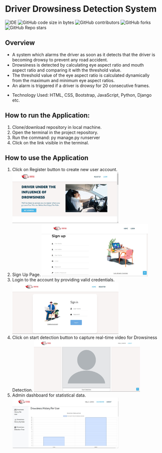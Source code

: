 # Driver Drowsiness Detection System

![IDE](https://img.shields.io/badge/IDE-Open%20in%20Visual%20Studio%20Code-blue)
![GitHub code size in bytes](https://img.shields.io/github/languages/code-size/MayurMote/DDDS?color=%2366ff00&style=plastic)
![GitHub contributors](https://img.shields.io/github/contributors/MayurMote/DDDS?color=%2366ff00&style=plastic)
![GitHub forks](https://img.shields.io/github/forks/MayurMote/DDDS?color=%2366FF00&style=plastic)
![GitHub Repo stars](https://img.shields.io/github/stars/MayurMote/DDDS?color=%2366ff00&style=plastic)

## Overview

- A system which alarms the driver as soon as it detects that the driver is becoming drowsy to prevent any road accident.
- Drowsiness is detected by calculating eye aspect ratio and mouth aspect ratio and comparing it with the threshold value.
- The threshold value of the eye aspect ratio is calculated dynamically from the maximum and minimum eye aspect ratios.
- An alarm is triggered if a driver is drowsy for 20 consecutive frames.

* Technology Used: HTML, CSS, Bootstrap, JavaScript, Python, Django etc.

## How to run the Application:

1. Clone/download repository in local machine.
2. Open the terminal in the project repository.
3. Run the command: py manage.py runserver
4. Click on the link visible in the terminal.

## How to use the Application

1. Click on Register button to create new user account.
   <img src="static\Main_Page.jpg" width="350" title="hover text">
2. Sign Up Page.
   <img src="static\Signup_page.jpg" width="350" title="hover text">
3. Login to the account by providing valid credentials.
   <img src="static\login_page.jpg" width="350" title="hover text">
4. Click on start detection button to capture real-time video for Drowsiness Detection.
   <img src="static\DD_page.jpg" width="350" title="hover text">
5. Admin dashboard for statistical data.
   <img src="static\Admin_Dashboard_Page.jpg" width="350" title="hover text">
